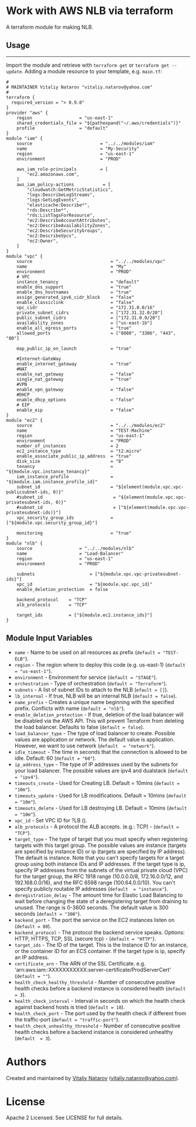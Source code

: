# Work with AWS NLB via terraform

A terraform module for making NLB.

## Usage
--------

Import the module and retrieve with ```terraform get``` or ```terraform get --update```. Adding a module resource to your template, e.g. `main.tf`:

```
#
# MAINTAINER Vitaliy Natarov "vitaliy.natarov@yahoo.com"
#
terraform {
  required_version = "> 0.9.0"
}
provider "aws" {
    region                  = "us-east-1"
    shared_credentials_file = "${pathexpand("~/.aws/credentials")}"    
    profile                 = "default"
}
module "iam" {
    source                          = "../../modules/iam"
    name                            = "My-Security"
    region                          = "us-east-1"
    environment                     = "PROD"

    aws_iam_role-principals         = [
        "ec2.amazonaws.com",
    ]
    aws_iam_policy-actions           = [
        "cloudwatch:GetMetricStatistics",
        "logs:DescribeLogStreams",
        "logs:GetLogEvents",
        "elasticache:Describe*",
        "rds:Describe*",
        "rds:ListTagsForResource",
        "ec2:DescribeAccountAttributes",
        "ec2:DescribeAvailabilityZones",
        "ec2:DescribeSecurityGroups",
        "ec2:DescribeVpcs",
        "ec2:Owner",
    ]
}
module "vpc" {
    source                              = "../../modules/vpc"
    name                                = "My"
    environment                         = "PROD"
    # VPC
    instance_tenancy                    = "default"
    enable_dns_support                  = "true"
    enable_dns_hostnames                = "true"
    assign_generated_ipv6_cidr_block    = "false"
    enable_classiclink                  = "false"
    vpc_cidr                            = "172.31.0.0/16"
    private_subnet_cidrs                = ["172.31.32.0/20"]
    public_subnet_cidrs                 = ["172.31.0.0/20"]
    availability_zones                  = ["us-east-1b"]
    enable_all_egress_ports             = "true"
    allowed_ports                       = ["8080", "3306", "443", "80"]

    map_public_ip_on_launch             = "true"

    #Internet-GateWay
    enable_internet_gateway             = "true"
    #NAT
    enable_nat_gateway                  = "false"
    single_nat_gateway                  = "true"
    #VPN
    enable_vpn_gateway                  = "false"
    #DHCP
    enable_dhcp_options                 = "false"
    # EIP
    enable_eip                          = "false"
}
module "ec2" {
    source                              = "../../modules/ec2"
    name                                = "TEST-Machine"
    region                              = "us-east-1"
    environment                         = "PROD"
    number_of_instances                 = 2
    ec2_instance_type                   = "t2.micro"
    enable_associate_public_ip_address  = "true"
    disk_size                           = "8"
    tenancy                             = "${module.vpc.instance_tenancy}"
    iam_instance_profile                = "${module.iam.instance_profile_id}"
    subnet_id                           = "${element(module.vpc.vpc-publicsubnet-ids, 0)}"
    #subnet_id                           = "${element(module.vpc.vpc-privatesubnet-ids, 0)}"
    #subnet_id                           = ["${element(module.vpc.vpc-privatesubnet-ids)}"]
    vpc_security_group_ids              = ["${module.vpc.security_group_id}"]

    monitoring                          = "true"
}
module "nlb" {
    source                  = "../../modules/nlb"
    name                    = "Load-Balancer"
    region                  = "us-east-1"
    environment             = "PROD"
    
    subnets                     = ["${module.vpc.vpc-privatesubnet-ids}"]
    vpc_id                      = "${module.vpc.vpc_id}"   
    enable_deletion_protection  = false

    backend_protocol    = "TCP"
    alb_protocols       = "TCP"
                                     
    target_ids          = ["${module.ec2.instance_ids}"]
}
```
Module Input Variables
----------------------
- `name` - Name to be used on all resources as prefix (`default = "TEST-ELB"`).
- `region` - The region where to deploy this code (e.g. us-east-1) (`default = "us-east-1"`).
- `environment` - Environment for service (`default = "STAGE"`).
- `orchestration` - Type of orchestration (`default = "Terraform"`).
- `subnets` - A list of subnet IDs to attach to the NLB (`efault = []`).
- `lb_internal` - If true, NLB will be an internal NLB (`default = false`).
- `name_prefix` - Creates a unique name beginning with the specified prefix. Conflicts with name (`default = "nlb"`).
- `enable_deletion_protection` - If true, deletion of the load balancer will be disabled via the AWS API. This will prevent Terraform from deleting the load balancer. Defaults to false (`default = false`).
- `load_balancer_type` - The type of load balancer to create. Possible values are application or network. The default value is application. However, we want to use network (`default  = "network"`).
- `idle_timeout` - The time in seconds that the connection is allowed to be idle. Default: 60 (`default = "60"`).
- `ip_address_type` - The type of IP addresses used by the subnets for your load balancer. The possible values are ipv4 and dualstack (`default = "ipv4"`).
- `timeouts_create` - Used for Creating LB. Default = 10mins (`default = "10m"`).
- `timeouts_update` - Used for LB modifications. Default = 10mins (`default = "10m"`).
- `timeouts_delete` - Used for LB destroying LB. Default = 10mins (`default = "10m"`).
- `vpc_id` - Set VPC ID for ?LB ().
- `alb_protocols` - A protocol the ALB accepts. (e.g.: TCP) - (`default = "TCP"`).
- `target_type` - The type of target that you must specify when registering targets with this target group. The possible values are instance (targets are specified by instance ID) or ip (targets are specified by IP address). The default is instance. Note that you can't specify targets for a target group using both instance IDs and IP addresses. If the target type is ip, specify IP addresses from the subnets of the virtual private cloud (VPC) for the target group, the RFC 1918 range (10.0.0.0/8, 172.16.0.0/12, and 192.168.0.0/16), and the RFC 6598 range (100.64.0.0/10). You can't specify publicly routable IP addresses (`default  = "instance"`).
- `deregistration_delay` - The amount time for Elastic Load Balancing to wait before changing the state of a deregistering target from draining to unused. The range is 0-3600 seconds. The default value is 300 seconds (`default = "300"`).
- `backend_port` - The port the service on the EC2 instances listen on (`default = 80`).
- `backend_protocol` - The protocol the backend service speaks. Options: HTTP, HTTPS, TCP, SSL (secure tcp) - (`default = "HTTP"`).
- `target_ids` - The ID of the target. This is the Instance ID for an instance, or the container ID for an ECS container. If the target type is ip, specify an IP address.
- `certificate_arn` - The ARN of the SSL Certificate. e.g. 'arn:aws:iam::XXXXXXXXXXX:server-certificate/ProdServerCert' (`default = ""`).
- `health_check_healthy_threshold` - Number of consecutive positive health checks before a backend instance is considered health (`default = 3`).
- `health_check_interval` - Interval in seconds on which the health check against backend hosts is tried (`default = 10`).
- `health_check_port` - The port used by the health check if different from the traffic-port (`default = "traffic-port"`).
- `health_check_unhealthy_threshold` - Number of consecutive positive health checks before a backend instance is considered unhealthy (`default  = 3`).


Authors
=======

Created and maintained by [Vitaliy Natarov](https://github.com/SebastianUA)
(vitaliy.natarov@yahoo.com).

License
=======

Apache 2 Licensed. See LICENSE for full details.
